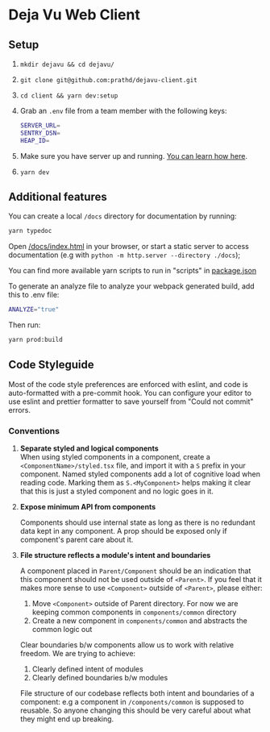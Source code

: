 # Deja Vu Web Client

## Setup

1. `mkdir dejavu && cd dejavu/`
1. `git clone git@github.com:prathd/dejavu-client.git`
1. `cd client && yarn dev:setup`
1. Grab an `.env` file from a team member with the following keys:

   ```sh
   SERVER_URL=
   SENTRY_DSN=
   HEAP_ID=
   ```

1. Make sure you have server up and running. [You can learn how here](https://github.com/prathd/dejavu-server#instructions-to-run-locally).
1. `yarn dev`

## Additional features

You can create a local `/docs` directory for documentation by running:

```sh
yarn typedoc
```

Open [/docs/index.html](./docs/index.html) in your browser, or start a static
server to access documentation (e.g with `python -m http.server --directory ./docs`);

You can find more available yarn scripts to run in "scripts" in [package.json](./package.json)

To generate an analyze file to analyze your webpack generated build, add this to .env file:

```sh
ANALYZE="true"
```

Then run:

```sh
yarn prod:build
```

## Code Styleguide

Most of the code style preferences are enforced with eslint, and code is
auto-formatted with a pre-commit hook. You can configure your editor to use
eslint and prettier formatter to save yourself from "Could not commit" errors.

### Conventions

1. **Separate styled and logical components** <br />
   When using styled components in a component, create a
   `<ComponentName>/styled.tsx` file, and import it with a `S` prefix in your
   component. Named styled components add a lot of cognitive load when reading
   code. Marking them as `S.<MyComponent>` helps making it clear that this is
   just a styled component and no logic goes in it.

2. **Expose minimum API from components** <br />

   Components should use internal state as long as there is no redundant data
   kept in any component. A prop should be exposed only if component's parent
   care about it.

3. **File structure reflects a module's intent and boundaries**

   A component placed in `Parent/Component` should be an indication that this
   component should not be used outside of `<Parent>`. If you feel that it
   makes more sense to use `<Component>` outside of `<Parent>`, please either:

   1. Move `<Component>` outside of Parent directory. For now we are keeping common
      components in `components/common` directory
   2. Create a new component in `components/common` and abstracts the common
      logic out

   Clear boundaries b/w components allow us to work with relative freedom. We
   are trying to achieve:

   1. Clearly defined intent of modules
   2. Clearly defined boundaries b/w modules

   File structure of our codebase reflects both intent and boundaries of a
   component: e.g a component in `/components/common` is supposed to reusable.
   So anyone changing this should be very careful about what they might end up
   breaking.
